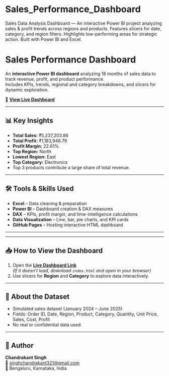 # Sales_Performance_Dashboard
Sales Data Analysis Dashboard — An interactive Power BI project analyzing sales &amp; profit trends across regions and products. Features slicers for date, category, and region filters. Highlights low-performing areas for strategic action. Built with Power BI and Excel.
# Sales Performance Dashboard

An **interactive Power BI dashboard** analyzing 18 months of sales data to track revenue, profit, and product performance.  
Includes KPIs, trends, regional and category breakdowns, and slicers for dynamic exploration.

🔗 **[View Live Dashboard](https://singh-chandrakant.github.io/sales-performance-dashboard/)** 

---

## 📊 Key Insights

- **Total Sales:** ₹5,237,203.86  
- **Total Profit:** ₹1,183,946.79  
- **Profit Margin:** 22.61%  
- **Top Region:** North  
- **Lowest Region:** East  
- **Top Category:** Electronics  
- Top 3 products contribute a large share of total revenue.

---

## 🛠 Tools & Skills Used
- **Excel** – Data cleaning & preparation  
- **Power BI** – Dashboard creation & DAX measures  
- **DAX** – KPIs, profit margin, and time-intelligence calculations  
- **Data Visualization** – Line, bar, pie charts, and KPI cards  
- **GitHub Pages** – Hosting interactive HTML dashboard

---

---

## 📥 How to View the Dashboard
1. Open the **[Live Dashboard Link](https://singh-chandrakant.github.io/sales-performance-dashboard/)**  
   *(If it doesn’t load, download `index.html` and open in your browser)*  
2. Use slicers for **Region** and **Category** to explore data interactively.

---

## 📜 About the Dataset
- Simulated sales dataset (January 2024 – June 2025)
- Fields: Order ID, Date, Region, Product, Category, Quantity, Unit Price, Sales, Cost, Profit
- No real or confidential data used.

---

## 📌 Author
**Chandrakant Singh**  
📧 singhchandrakant321@gmail.com  
📍 Bengaluru, Karnataka, India

